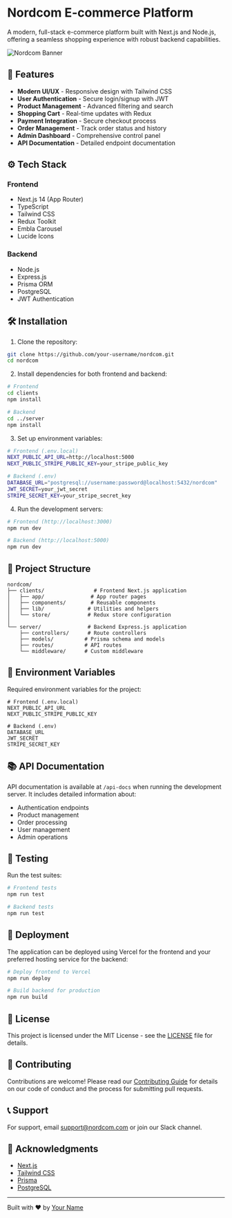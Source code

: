 # Nordcom E-commerce Platform

A modern, full-stack e-commerce platform built with Next.js and Node.js, offering a seamless shopping experience with robust backend capabilities.

![Nordcom Banner](./public/banner.png)

## 🚀 Features

- **Modern UI/UX** - Responsive design with Tailwind CSS
- **User Authentication** - Secure login/signup with JWT
- **Product Management** - Advanced filtering and search
- **Shopping Cart** - Real-time updates with Redux
- **Payment Integration** - Secure checkout process
- **Order Management** - Track order status and history
- **Admin Dashboard** - Comprehensive control panel
- **API Documentation** - Detailed endpoint documentation

## ⚙️ Tech Stack

### Frontend

- Next.js 14 (App Router)
- TypeScript
- Tailwind CSS
- Redux Toolkit
- Embla Carousel
- Lucide Icons

### Backend

- Node.js
- Express.js
- Prisma ORM
- PostgreSQL
- JWT Authentication

## 🛠️ Installation

1. Clone the repository:

```bash
git clone https://github.com/your-username/nordcom.git
cd nordcom
```

2. Install dependencies for both frontend and backend:

```bash
# Frontend
cd clients
npm install

# Backend
cd ../server
npm install
```

3. Set up environment variables:

```bash
# Frontend (.env.local)
NEXT_PUBLIC_API_URL=http://localhost:5000
NEXT_PUBLIC_STRIPE_PUBLIC_KEY=your_stripe_public_key

# Backend (.env)
DATABASE_URL="postgresql://username:password@localhost:5432/nordcom"
JWT_SECRET=your_jwt_secret
STRIPE_SECRET_KEY=your_stripe_secret_key
```

4. Run the development servers:

```bash
# Frontend (http://localhost:3000)
npm run dev

# Backend (http://localhost:5000)
npm run dev
```

## 📁 Project Structure

```
nordcom/
├── clients/                # Frontend Next.js application
│   ├── app/               # App router pages
│   ├── components/        # Reusable components
│   ├── lib/              # Utilities and helpers
│   └── store/            # Redux store configuration
│
└── server/               # Backend Express.js application
    ├── controllers/      # Route controllers
    ├── models/          # Prisma schema and models
    ├── routes/          # API routes
    └── middleware/      # Custom middleware
```

## 🔑 Environment Variables

Required environment variables for the project:

```env
# Frontend (.env.local)
NEXT_PUBLIC_API_URL
NEXT_PUBLIC_STRIPE_PUBLIC_KEY

# Backend (.env)
DATABASE_URL
JWT_SECRET
STRIPE_SECRET_KEY
```

## 📚 API Documentation

API documentation is available at `/api-docs` when running the development server. It includes detailed information about:

- Authentication endpoints
- Product management
- Order processing
- User management
- Admin operations

## 🧪 Testing

Run the test suites:

```bash
# Frontend tests
npm run test

# Backend tests
npm run test
```

## 🚀 Deployment

The application can be deployed using Vercel for the frontend and your preferred hosting service for the backend:

```bash
# Deploy frontend to Vercel
npm run deploy

# Build backend for production
npm run build
```

## 📄 License

This project is licensed under the MIT License - see the [LICENSE](LICENSE) file for details.

## 👥 Contributing

Contributions are welcome! Please read our [Contributing Guide](CONTRIBUTING.md) for details on our code of conduct and the process for submitting pull requests.

## 📞 Support

For support, email support@nordcom.com or join our Slack channel.

## 🙏 Acknowledgments

- [Next.js](https://nextjs.org/)
- [Tailwind CSS](https://tailwindcss.com/)
- [Prisma](https://www.prisma.io/)
- [PostgreSQL](https://www.postgresql.org/)

---

Built with ❤️ by [Your Name](https://github.com/your-username)
